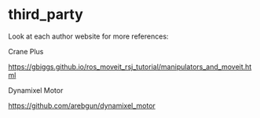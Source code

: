 # third_party

Look at each author website for more references:

Crane Plus

https://gbiggs.github.io/ros_moveit_rsj_tutorial/manipulators_and_moveit.html


Dynamixel Motor

https://github.com/arebgun/dynamixel_motor
